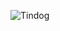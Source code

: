 ![Tindog](https://github.com/Jeeva-Karthikeyan/TingDog/assets/125634373/6bd37416-8315-4416-bf47-5164a84fc86b)
